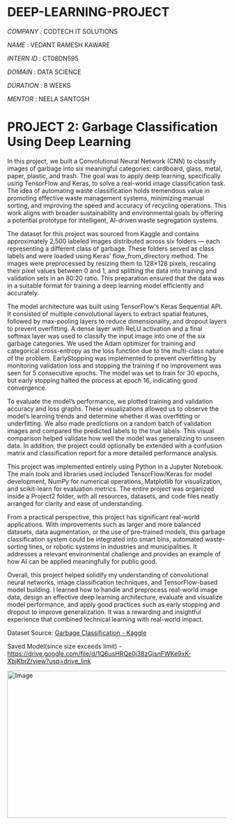 # DEEP-LEARNING-PROJECT

*COMPANY* : CODTECH IT SOLUTIONS

*NAME* : VEDANT RAMESH KAWARE

*INTERN ID* : CT08DN595

*DOMAIN* : DATA SCIENCE

*DURATION* : 8 WEEKS

*MENTOR* : NEELA SANTOSH

 # PROJECT 2: Garbage Classification Using Deep Learning

In this project, we built a Convolutional Neural Network (CNN) to classify images of garbage into six meaningful categories: cardboard, glass, metal, paper, plastic, and trash. The goal was to apply deep learning, specifically using TensorFlow and Keras, to solve a real-world image classification task. The idea of automating waste classification holds tremendous value in promoting effective waste management systems, minimizing manual sorting, and improving the speed and accuracy of recycling operations. This work aligns with broader sustainability and environmental goals by offering a potential prototype for intelligent, AI-driven waste segregation systems.

The dataset for this project was sourced from Kaggle and contains approximately 2,500 labeled images distributed across six folders — each representing a different class of garbage. These folders served as class labels and were loaded using Keras’ flow_from_directory method. The images were preprocessed by resizing them to 128×128 pixels, rescaling their pixel values between 0 and 1, and splitting the data into training and validation sets in an 80:20 ratio. This preparation ensured that the data was in a suitable format for training a deep learning model efficiently and accurately.

The model architecture was built using TensorFlow's Keras Sequential API. It consisted of multiple convolutional layers to extract spatial features, followed by max-pooling layers to reduce dimensionality, and dropout layers to prevent overfitting. A dense layer with ReLU activation and a final softmax layer was used to classify the input image into one of the six garbage categories. We used the Adam optimizer for training and categorical cross-entropy as the loss function due to the multi-class nature of the problem. EarlyStopping was implemented to prevent overfitting by monitoring validation loss and stopping the training if no improvement was seen for 5 consecutive epochs. The model was set to train for 30 epochs, but early stopping halted the process at epoch 16, indicating good convergence.

To evaluate the model’s performance, we plotted training and validation accuracy and loss graphs. These visualizations allowed us to observe the model’s learning trends and determine whether it was overfitting or underfitting. We also made predictions on a random batch of validation images and compared the predicted labels to the true labels. This visual comparison helped validate how well the model was generalizing to unseen data. In addition, the project could optionally be extended with a confusion matrix and classification report for a more detailed performance analysis.

This project was implemented entirely using Python in a Jupyter Notebook. The main tools and libraries used included TensorFlow/Keras for model development, NumPy for numerical operations, Matplotlib for visualization, and scikit-learn for evaluation metrics. The entire project was organized inside a Project2 folder, with all resources, datasets, and code files neatly arranged for clarity and ease of understanding.

From a practical perspective, this project has significant real-world applications. With improvements such as larger and more balanced datasets, data augmentation, or the use of pre-trained models, this garbage classification system could be integrated into smart bins, automated waste-sorting lines, or robotic systems in industries and municipalities. It addresses a relevant environmental challenge and provides an example of how AI can be applied meaningfully for public good.

Overall, this project helped solidify my understanding of convolutional neural networks, image classification techniques, and TensorFlow-based model building. I learned how to handle and preprocess real-world image data, design an effective deep learning architecture, evaluate and visualize model performance, and apply good practices such as early stopping and dropout to improve generalization. It was a rewarding and insightful experience that combined technical learning with real-world impact.

Dataset Source: [Garbage Classification - Kaggle](https://www.kaggle.com/datasets/asdasdasasdas/garbage-classification)

Saved Model(since size exceeds limit) - https://drive.google.com/file/d/1Q6usHRQe0j38zGjsnFWKe9xK-XbjKbrZ/view?usp=drive_link

<img width="1473" height="338" alt="Image" src="https://github.com/user-attachments/assets/02ec68cc-6fe3-4f59-bdb0-af5eab22c773" />
